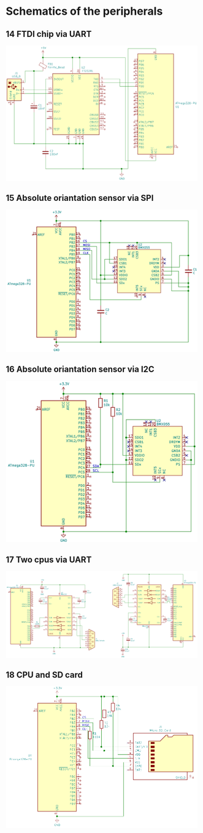 # Schematics of the peripherals

## 14 FTDI chip via UART

<img src="pictures/schem-14.png" width=500/>

## 15 Absolute oriantation sensor via SPI

<img src="pictures/schem-15.png" width=500/>

## 16 Absolute oriantation sensor via I2C

<img src="pictures/schem-16.png" width=500/>

## 17 Two cpus via UART

<img src="pictures/schem-17.png" width=500/>

## 18 CPU and SD card

<img src="pictures/schem-18.png" width=500/>
